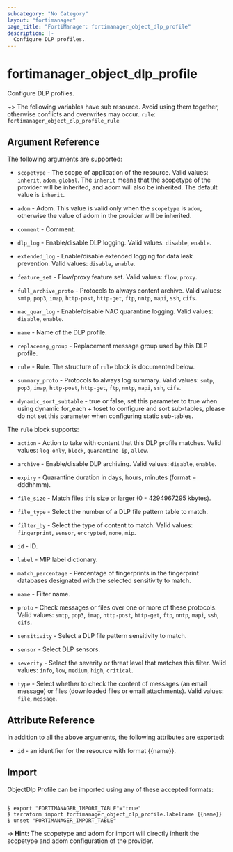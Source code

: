 ```yaml
---
subcategory: "No Category"
layout: "fortimanager"
page_title: "FortiManager: fortimanager_object_dlp_profile"
description: |-
  Configure DLP profiles.
---
```


# fortimanager_object_dlp_profile
Configure DLP profiles.

~> The following variables have sub resource. Avoid using them together, otherwise conflicts and overwrites may occur.
`rule`: `fortimanager_object_dlp_profile_rule`



## Argument Reference


The following arguments are supported:

* `scopetype` - The scope of application of the resource. Valid values: `inherit`, `adom`, `global`. The `inherit` means that the scopetype of the provider will be inherited, and adom will also be inherited. The default value is `inherit`.
* `adom` - Adom. This value is valid only when the `scopetype` is `adom`, otherwise the value of adom in the provider will be inherited.

* `comment` - Comment.
* `dlp_log` - Enable/disable DLP logging. Valid values: `disable`, `enable`.

* `extended_log` - Enable/disable extended logging for data leak prevention. Valid values: `disable`, `enable`.

* `feature_set` - Flow/proxy feature set. Valid values: `flow`, `proxy`.

* `full_archive_proto` - Protocols to always content archive. Valid values: `smtp`, `pop3`, `imap`, `http-post`, `http-get`, `ftp`, `nntp`, `mapi`, `ssh`, `cifs`.

* `nac_quar_log` - Enable/disable NAC quarantine logging. Valid values: `disable`, `enable`.

* `name` - Name of the DLP profile.
* `replacemsg_group` - Replacement message group used by this DLP profile.
* `rule` - Rule. The structure of `rule` block is documented below.
* `summary_proto` - Protocols to always log summary. Valid values: `smtp`, `pop3`, `imap`, `http-post`, `http-get`, `ftp`, `nntp`, `mapi`, `ssh`, `cifs`.

* `dynamic_sort_subtable` - true or false, set this parameter to true when using dynamic for_each + toset to configure and sort sub-tables, please do not set this parameter when configuring static sub-tables.

The `rule` block supports:

* `action` - Action to take with content that this DLP profile matches. Valid values: `log-only`, `block`, `quarantine-ip`, `allow`.

* `archive` - Enable/disable DLP archiving. Valid values: `disable`, `enable`.

* `expiry` - Quarantine duration in days, hours, minutes (format = dddhhmm).
* `file_size` - Match files this size or larger (0 - 4294967295 kbytes).
* `file_type` - Select the number of a DLP file pattern table to match.
* `filter_by` - Select the type of content to match. Valid values: `fingerprint`, `sensor`, `encrypted`, `none`, `mip`.

* `id` - ID.
* `label` - MIP label dictionary.
* `match_percentage` - Percentage of fingerprints in the fingerprint databases designated with the selected sensitivity to match.
* `name` - Filter name.
* `proto` - Check messages or files over one or more of these protocols. Valid values: `smtp`, `pop3`, `imap`, `http-post`, `http-get`, `ftp`, `nntp`, `mapi`, `ssh`, `cifs`.

* `sensitivity` - Select a DLP file pattern sensitivity to match.
* `sensor` - Select DLP sensors.
* `severity` - Select the severity or threat level that matches this filter. Valid values: `info`, `low`, `medium`, `high`, `critical`.

* `type` - Select whether to check the content of messages (an email message) or files (downloaded files or email attachments). Valid values: `file`, `message`.



## Attribute Reference

In addition to all the above arguments, the following attributes are exported:
* `id` - an identifier for the resource with format {{name}}.

## Import

ObjectDlp Profile can be imported using any of these accepted formats:
```

$ export "FORTIMANAGER_IMPORT_TABLE"="true"
$ terraform import fortimanager_object_dlp_profile.labelname {{name}}
$ unset "FORTIMANAGER_IMPORT_TABLE"
```
-> **Hint:** The scopetype and adom for import will directly inherit the scopetype and adom configuration of the provider.

